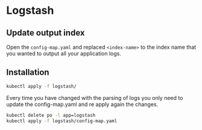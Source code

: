 # Logstash

## Update output index

Open the `config-map.yaml` and replaced `<index-name>` to the index name that you wanted to output all your application logs.

## Installation

```sh
kubectl apply -f logstash/
```

Every time you have changed with the parsing of logs you only need to update the config-map.yaml and re apply again the changes.

```sh
kubectl delete po -l app=logstash
kubectl apply -f logstash/config-map.yaml
```
